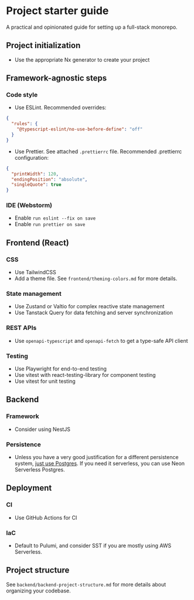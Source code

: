 # Project starter guide

A practical and opinionated guide for setting up a full-stack monorepo.

## Project initialization

- Use the appropriate Nx generator to create your project

## Framework-agnostic steps

### Code style

- Use ESLint. Recommended overrides:

```json
{
  "rules": {
    "@typescript-eslint/no-use-before-define": "off"
  }
}
```

- Use Prettier. See attached `.prettierrc` file. Recommended .prettierrc configuration:

```json
{
  "printWidth": 120,
  "endingPosition": "absolute",
  "singleQuote": true
}
```

### IDE (Webstorm)
- Enable `run eslint --fix on save`
- Enable `run prettier on save`

## Frontend (React)

### CSS

- Use TailwindCSS
- Add a theme file. See `frontend/theming-colors.md` for more details.

### State management

- Use Zustand or Valtio for complex reactive state management
- Use Tanstack Query for data fetching and server synchronization

### REST APIs
- Use `openapi-typescript` and `openapi-fetch` to get a type-safe API client

### Testing

- Use Playwright for end-to-end testing
- Use vitest with react-testing-library for component testing
- Use vitest for unit testing

## Backend

### Framework

- Consider using NestJS

### Persistence

- Unless you have a very good justification for a different persistence system, [just use Postgres](https://mccue.dev/pages/8-16-24-just-use-postgres). If you need it serverless, you can use Neon Serverless Postgres.

## Deployment

### CI

- Use GitHub Actions for CI

### IaC

- Default to Pulumi, and consider SST if you are mostly using AWS Serverless.

## Project structure

See `backend/backend-project-structure.md` for more details about organizing your codebase.
